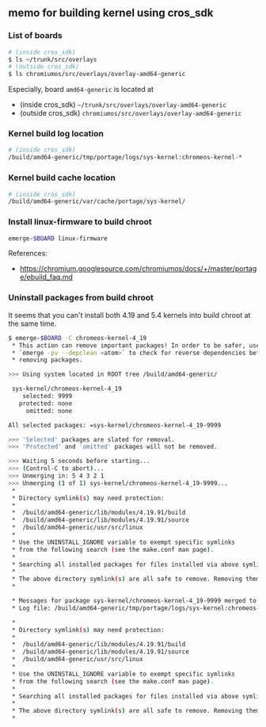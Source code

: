 ## memo for building kernel using cros_sdk

### List of boards

```bash
# (inside cros_sdk)
$ ls ~/trunk/src/overlays
# (outside cros_sdk)
$ ls chromiumos/src/overlays/overlay-amd64-generic
```

Especially, board `amd64-generic` is located at
- (inside cros_sdk) `~/trunk/src/overlays/overlay-amd64-generic`
- (outside cros_sdk) `chromiumos/src/overlays/overlay-amd64-generic`

### Kernel build log location

```bash
# (inside cros_sdk)
/build/amd64-generic/tmp/portage/logs/sys-kernel:chromeos-kernel-*
```

### Kernel build cache location

```bash
# (inside cros_sdk)
/build/amd64-generic/var/cache/portage/sys-kernel/
```

### Install linux-firmware to build chroot

```bash
emerge-$BOARD linux-firmware
```

References:
- https://chromium.googlesource.com/chromiumos/docs/+/master/portage/ebuild_faq.md

### Uninstall packages from build chroot

It seems that you can't install both 4.19 and 5.4 kernels into build chroot at the same time.

```bash
$ emerge-$BOARD -C chromeos-kernel-4_19
 * This action can remove important packages! In order to be safer, use
 * `emerge -pv --depclean <atom>` to check for reverse dependencies before
 * removing packages.

>>> Using system located in ROOT tree /build/amd64-generic/

 sys-kernel/chromeos-kernel-4_19
    selected: 9999 
   protected: none 
     omitted: none 

All selected packages: =sys-kernel/chromeos-kernel-4_19-9999

>>> 'Selected' packages are slated for removal.
>>> 'Protected' and 'omitted' packages will not be removed.

>>> Waiting 5 seconds before starting...
>>> (Control-C to abort)...
>>> Unmerging in: 5 4 3 2 1
>>> Unmerging (1 of 1) sys-kernel/chromeos-kernel-4_19-9999...
 * 
 * Directory symlink(s) may need protection:
 * 
 * 	/build/amd64-generic/lib/modules/4.19.91/build
 * 	/build/amd64-generic/lib/modules/4.19.91/source
 * 	/build/amd64-generic/usr/src/linux
 * 
 * Use the UNINSTALL_IGNORE variable to exempt specific symlinks
 * from the following search (see the make.conf man page).
 * 
 * Searching all installed packages for files installed via above symlink(s)...
 * 
 * The above directory symlink(s) are all safe to remove. Removing them now...
 * 

 * Messages for package sys-kernel/chromeos-kernel-4_19-9999 merged to /build/amd64-generic/:
 * Log file: /build/amd64-generic/tmp/portage/logs/sys-kernel:chromeos-kernel-4_19-9999:20200106-123041.log

 * 
 * Directory symlink(s) may need protection:
 * 
 * 	/build/amd64-generic/lib/modules/4.19.91/build
 * 	/build/amd64-generic/lib/modules/4.19.91/source
 * 	/build/amd64-generic/usr/src/linux
 * 
 * Use the UNINSTALL_IGNORE variable to exempt specific symlinks
 * from the following search (see the make.conf man page).
 * 
 * Searching all installed packages for files installed via above symlink(s)...
 * 
 * The above directory symlink(s) are all safe to remove. Removing them now...
 * 
```